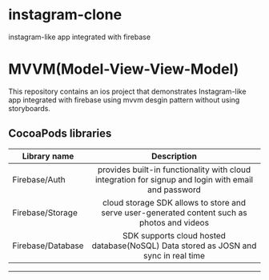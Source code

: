 # instagram-clone
instagram-like app integrated with firebase 


# MVVM(Model-View-View-Model)
This repository contains an ios project that demonstrates Instagram-like app integrated with firebase using mvvm desgin pattern without using storyboards. 


## CocoaPods libraries

| Library name  | Description   | 
| ------------- |:-------------:| 
|   Firebase/Auth     | provides built-in functionality with cloud integration for signup and login with email and password |
| Firebase/Storage     | cloud storage SDK allows to store and serve user-generated content such as photos and videos     |
| Firebase/Database     | SDK supports cloud hosted database(NoSQL) Data stored as JOSN and sync in real time      |

---
